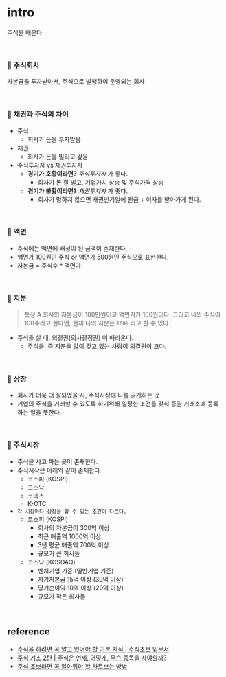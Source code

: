 # intro
주식을 배운다.

<BR>

### 👀 주식회사
자본금을 투자받아서, 주식으로 발행하여 운영되는 회사

<BR>

### 👀 채권과 주식의 차이
* 주식
    * 회사가 돈을 투자받음
* 채권
    * 회사가 돈을 빌리고 갚음
* 주식투자자 vs 채권투자자
    * __경기가 호황이라면?__ _주식투자자_ 가 좋다.
        * 회사가 돈 잘 벌고, 기업가치 상승 및 주식가격 상승
    * __경기가 불황이라면?__ _채권투자자_ 가 좋다.
        * 회사가 망하지 않으면 채권만기일에 원금 + 이자를 받아가게 된다.

<BR>

### 👀 액면
* 주식에는 액면에 배정이 된 금액이 존재한다.
* 액면가 100원인 주식 or 액면가 500원인 주식으로 표현한다.
* 자본금 = 주식수 * 액면가

<BR>

### 👀 지분
> 특정 A 회사의 자본금이 100만원이고 액면가가 100원이다. 그리고 나의 주식이 100주라고 한다면, 현재 나의 지분은 `100%` 라고 할 수 있다.`
* 주식을 살 때, 의결권(의사결정권) 이 따라온다.
    * 주식을, 즉 지분을 많이 갖고 있는 사람이 의결권이 크다.

<BR>

### 👀 상장
* 회사가 더욱 더 잘되었을 시, 주식시장에 나를 공개하는 것
* 기업의 주식을 거래할 수 있도록 하기위해 일정한 조건을 갖춰 증권 거래소에 등록하는 일을 뜻한다.

<BR>

### 👀 주식시장
* 주식을 사고 파는 곳이 존재한다.
* 주식시작은 아래와 같이 존재한다.
    * 코스피 (KOSPI)
    * 코스닥
    * 코넥스
    * K-OTC  
* `각 시장마다 상장을 할 수 있는 조건이 다르다.`
    * 코스피 (KOSPI)
        * 회사의 자본금이 300억 이상
        * 최근 매출액 1000억 이상
        * 3년 평균 매출액 700억 이상
        * 규모가 큰 회사들
    * 코스닥 (KOSDAQ)
        * 벤처기업 기준 (일반기업 기준)
        * 자기자본금 15억 이상 (30억 이상)
        * 당기순이익 10억 이상 (20억 이상)
        * 규모가 작은 회사들


<BR>

## reference
* [주식을 하려면 꼭 알고 있어야 할 기본 지식 | 주식초보 입문서](https://www.youtube.com/watch?v=LzXzHoXO5ZE&ab_channel=14F%EC%9D%BC%EC%82%AC%EC%97%90%ED%94%84)
* [주식 기초 2탄 | 주식은 언제, 어떻게, 무슨 종목을 사야할까?](https://www.youtube.com/watch?v=-d291restec&ab_channel=14F%EC%9D%BC%EC%82%AC%EC%97%90%ED%94%84)
* [주식 초보라면 꼭 알아둬야 할 차트보는 방법](https://www.youtube.com/watch?v=hI3pzjLbOzY&ab_channel=14F%EC%9D%BC%EC%82%AC%EC%97%90%ED%94%84)
